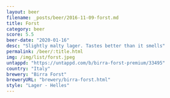 ```yaml
---
layout: beer
filename: _posts/beer/2016-11-09-forst.md
title: Forst
category: beer
score: 5.5
beer-date: "2020-01-16"
desc: "Slightly malty lager. Tastes better than it smells"
permalink: /beer/:title.html
img: /img/list/forst.jpeg
untappd: "https://untappd.com/b/birra-forst-premium/33495"
country: "Italy"
brewery: "Birra Forst"
breweryURL: "brewery/birra-forst.html"
style: "Lager - Helles"
---
```

